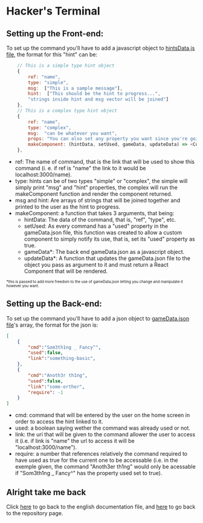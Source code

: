 Hacker's Terminal
=================

Setting up the Front-end:
-------------------------

To set up the command you'll have to add a javascript object to [hintsData.js file](Front/src/components/hints/hintsData.js), the format for this "hint" can be:
```javascript
    // This is a simple type hint object
    {
        ref: "name",
        type: "simple", 
        msg:  ["This is a sample message"],
        hint:  ["This should be the hint to progress...", 
        "strings inside hint and msg vector will be joined"]
    },
    // This is a complex type hint object
    {
        ref: "name",
        type: "complex",
        msg:  "can be whatever you want",
        props: "You can also set any property you want since you're going to use it manually",
        makeComponent: (hintData, setUsed, gameData, updateData) => <Component hintsData={hintsData} setUsed={setUsed} gameData={gameData} updateData={updateData} />
    },
```
- ref: The name of command, that is the link that will be used to show this command (i. e. if ref is "name" the link to it would be  localhost:3000/name).
- type: hints can be of two types "simple" or "complex", the simple will simply print "msg" and "hint" properties, the complex will run the makeComponent function and render the component returned.
- msg and hint: Are arrays of strings that will be joined together and printed to the user as the hint to progress.
- makeComponent: a function that takes 3 arguments, that being:
  -  hintData: The data of the command, that is, "ref", "type", etc.
  -  setUsed: As every command has a "used" property in the gameData.json file, this function was created to allow a custom component to simply notify its use, that is, set its "used" property as true.
  -  gameData*: The back end gameData.json as a javascript object.
  -  updateData*: A function that updates the gameData.json file to the object you pass as argument to it and must return a React Component that will be rendered.

<sub><sup> *this is passed to add more freedom to the use of gameData.json letting you change and manipulate it however you want.</sup></sup>

Setting up the Back-end:
------------------------

To set up the command you'll have to add a json object to [gameData.json file](Back/gameData.json)'s array, the format for the json is:
```json
[
    {
        "cmd":"Som3th1ng _ Fancy^",
        "used":false,
        "link":"something-basic",
    },
    {
        "cmd":"Anoth3r th1ng",
        "used":false,
        "link":"some-orther", 
        "require": -1
    }
]
```
- cmd: command that will be entered by the user on the home screen in order to access the hint linked to it.
- used: a boolean saying wether the command was already used or not.
- link: the uri that will be given to the command allower the user to access it (i.e. if link is "name" the url to access it will be "localhost:3000/name").
- require: a number that references relatively the command required to have used as true for the current one to be accessable (i.e. in the exemple given, the command "Anoth3er th1ng" would only be acessable if "Som3th1ng _ Fancy^" has the property used set to true).

Alright take me back
--------------------
Click [here](english.md) to go back to the english documentation file, and [here](https://github.com/EdPirro/REACT-hacker-terminal) to go back to the repository page.

